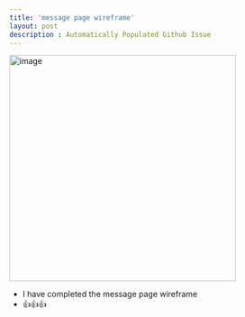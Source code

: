 ```yaml
---
title: 'message page wireframe'
layout: post
description : Automatically Populated Github Issue
---
```


<img width="402" alt="image" src="https://github.com/John-sCC/jcc_frontend/assets/20897400/9cbf79c2-e34d-490f-a5a3-a0dea835b7c3">

- I have completed the message page wireframe
- 👍👍👍


